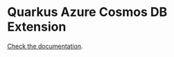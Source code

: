 # Quarkus Azure Cosmos DB Extension

[Check the documentation](https://quarkiverse.github.io/quarkiverse-docs/quarkus-azure-services/dev/quarkus-azure-cosmos.html).
